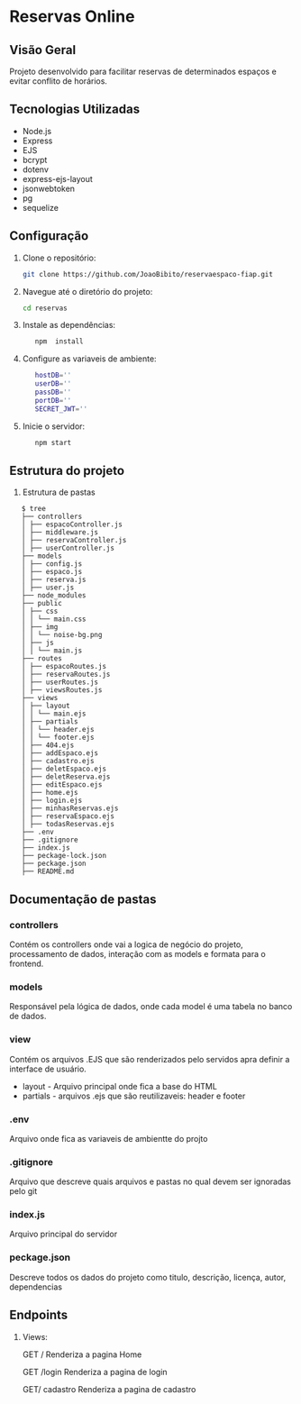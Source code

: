 # Reservas Online

## Visão Geral

Projeto desenvolvido para facilitar reservas de determinados espaços e evitar conflito de horários.

## Tecnologias Utilizadas

- Node.js
- Express
- EJS
- bcrypt
- dotenv
- express-ejs-layout
- jsonwebtoken
- pg
- sequelize

## Configuração

1. Clone o repositório:
   ```bash
   git clone https://github.com/JoaoBibito/reservaespaco-fiap.git
   ```
2. Navegue até o diretório do projeto:
   ```bash
   cd reservas
   ```
3. Instale as dependências:
   ```bash
      npm  install
   ```
4. Configure as variaveis de ambiente:

   ```bash
      hostDB=''
      userDB=''
      passDB=''
      portDB=''
      SECRET_JWT=''
   ```

5. Inicie o servidor:
   ```bash
      npm start
   ```

## Estrutura do projeto

1. Estrutura de pastas

```shell
   $ tree
   ├── controllers
   │ ├── espacoController.js
   │ ├── middleware.js
   │ ├── reservaController.js
   │ ├── userController.js
   ├── models
   │ ├── config.js
   │ ├── espaco.js
   │ ├── reserva.js
   │ ├── user.js
   ├── node_modules
   ├── public
   │ ├── css
   │ │ └── main.css
   │ ├── img
   │ │ └── noise-bg.png
   │ ├── js
   │ │ └── main.js
   ├── routes
   │ ├── espacoRoutes.js
   │ ├── reservaRoutes.js
   │ ├── userRoutes.js
   │ ├── viewsRoutes.js
   ├── views
   │ ├── layout
   │ │ └── main.ejs
   │ ├── partials
   │ │ └── header.ejs
   │ │ └── footer.ejs
   │ ├── 404.ejs
   │ ├── addEspaco.ejs
   │ ├── cadastro.ejs
   │ ├── deletEspaco.ejs
   │ ├── deletReserva.ejs
   │ ├── editEspaco.ejs
   │ ├── home.ejs
   │ ├── login.ejs
   │ ├── minhasReservas.ejs
   │ ├── reservaEspaco.ejs
   │ ├── todasReservas.ejs
   ├── .env
   ├── .gitignore
   ├── index.js
   ├── peckage-lock.json
   ├── peckage.json
   ├── README.md
```

## Documentação de pastas

### controllers

Contém os controllers onde vai a logica de negócio do projeto, processamento de dados, interação com as models e formata para o frontend.

### models

Responsável pela lógica de dados, onde cada model é uma tabela no banco de dados.

### view

Contém os arquivos .EJS que são renderizados pelo servidos apra definir a interface de usuário.

- layout - Arquivo principal onde fica a base do HTML
- partials - arquivos .ejs que são reutilizaveis: header e footer

### .env

Arquivo onde fica as variaveis de ambientte do projto

### .gitignore

Arquivo que descreve quais arquivos e pastas no qual devem ser ignoradas pelo git

### index.js

Arquivo principal do servidor

### peckage.json

Descreve todos os dados do projeto como titulo, descrição, licença, autor, dependencias

## Endpoints

1. Views:

   GET /
   Renderiza a pagina Home

   GET /login
   Renderiza a pagina de login

   GET/ cadastro
   Renderiza a pagina de cadastro
